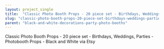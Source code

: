 ```yaml
---
layout: project_single
title:  "Classic Photo Booth Props - 20 piece set - Birthdays, Weddings, Parties - Photobooth Props - Black and White"
slug: "classic-photo-booth-props-20-piece-set-birthdays-weddings-parties-photobooth-props"
parent: "black-and-white-decorations-party-photo-booths"
---
```

Classic Photo Booth Props - 20 piece set - Birthdays, Weddings, Parties - Photobooth Props - Black and White via Etsy